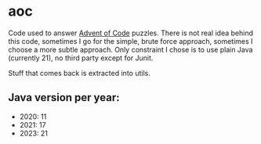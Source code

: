 # aoc

Code used to answer [Advent of Code](https://adventofcode.com) puzzles.
There is not real idea behind this code, sometimes I go for the simple, brute force approach, sometimes I choose a more subtle approach.
Only constraint I chose is to use plain Java (currently 21), no third party except for Junit.

Stuff that comes back is extracted into utils.

## Java version per year:

* 2020: 11
* 2021: 17
* 2023: 21